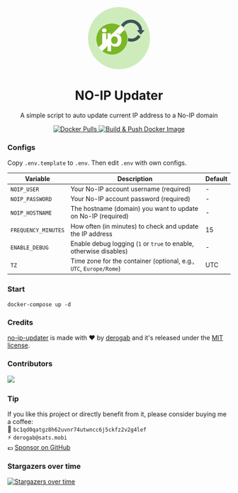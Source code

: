 <p align="center">
  <img src="./.github/assets/logo.png" width="140px" style="border-radius: 50%;">
</p>
<h1 align="center">NO-IP Updater</h1>
<p align="center">A simple script to auto update current IP address to a No-IP domain</p>
<p align="center">
    <a href="https://hub.docker.com/r/derogab/no-ip-updater">
        <img src="https://img.shields.io/docker/pulls/derogab/no-ip-updater?label=Downloads&logo=docker" alt="Docker Pulls">
    </a>
    <a href="https://github.com/derogab/no-ip-updater/actions/workflows/docker-publish.yml">
        <img src="https://github.com/derogab/no-ip-updater/actions/workflows/docker-publish.yml/badge.svg" alt="Build & Push Docker Image">
    </a>
</p>

### Configs
Copy `.env.template` to `.env`. Then edit `.env` with own configs.

| Variable           | Description                                                                 | Default |
|--------------------|-----------------------------------------------------------------------------|---------|
| `NOIP_USER`        | Your No-IP account username (required)                                      | -       |
| `NOIP_PASSWORD`    | Your No-IP account password (required)                                      | -       |
| `NOIP_HOSTNAME`    | The hostname (domain) you want to update on No-IP (required)                | -       |
| `FREQUENCY_MINUTES`| How often (in minutes) to check and update the IP address                   | 15      |
| `ENABLE_DEBUG`     | Enable debug logging (`1` or `true` to enable, otherwise disables)          | -       |
| `TZ`               | Time zone for the container (optional, e.g., `UTC`, `Europe/Rome`)          | UTC     |

### Start
```
docker-compose up -d
```

### Credits
[no-ip-updater](https://github.com/derogab/no-ip-updater) is made with ♥  by [derogab](https://github.com/derogab) and it's released under the [MIT license](./LICENSE).

### Contributors

<a href="https://github.com/derogab/no-ip-updater/graphs/contributors">
  <img src="https://contrib.rocks/image?repo=derogab/no-ip-updater" />
</a>

### Tip
If you like this project or directly benefit from it, please consider buying me a coffee:  
🔗 `bc1qd0qatgz8h62uvnr74utwncc6j5ckfz2v2g4lef`  
⚡️ `derogab@sats.mobi`  
💶 [Sponsor on GitHub](https://github.com/sponsors/derogab)

### Stargazers over time
[![Stargazers over time](https://starchart.cc/derogab/no-ip-updater.svg?variant=adaptive)](https://starchart.cc/derogab/no-ip-updater)
